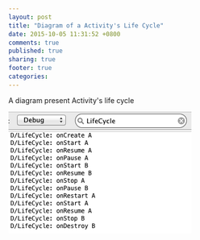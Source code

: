 ```yaml
---
layout: post
title: "Diagram of a Activity's Life Cycle"
date: 2015-10-05 11:31:52 +0800
comments: true
published: true
sharing: true
footer: true
categories: 
---
```


A diagram present Activity's life cycle

![lifecycle](/images/refered/activity_life_cycle.png)
